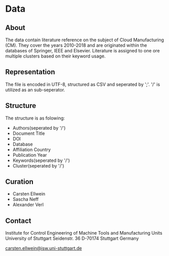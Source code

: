 # Data

## About
The data contain literature reference on the subject of Cloud Manufacturing (CM). They cover the years 2010-2018 and are originated within the databases of Springer, IEEE and Elsevier. Literature is assigned to one ore multiple clusters based on their keyword usage. 

## Representation 
The file is encoded in UTF-8, structured as CSV and seperated by ';'.  '/' is utilized as an sub-seperator.

## Structure
The structure is as folowing:
*  Authors(seperated by '/')
*  Document Title
*  DOI
*  Database
*  Affiliation Country
*  Publication Year
*  Keywords(seperated by '/')
*  Cluster(seperated by '/')

## Curation
* Carsten Ellwein
* Sascha Neff
* Alexander Verl

## Contact
Institute for Control Engineering of Machine Tools and Manufacturing Units
University of Stuttgart
Seidenstr. 36
D-70174 Stuttgart
Germany

carsten.ellwein@isw.uni-stuttgart.de